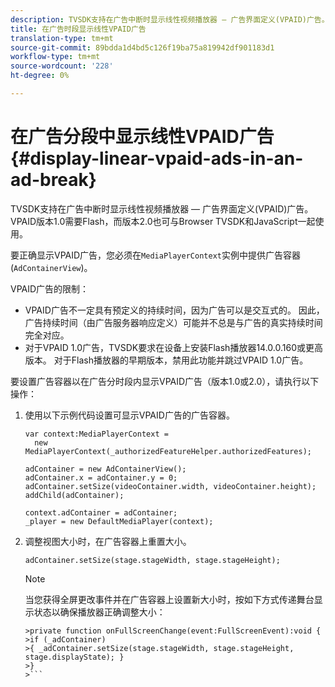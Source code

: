 ```yaml
---
description: TVSDK支持在广告中断时显示线性视频播放器 — 广告界面定义(VPAID)广告。 VPAID版本1.0需要Flash，而版本2.0也可与Browser TVSDK和JavaScript一起使用。
title: 在广告时段显示线性VPAID广告
translation-type: tm+mt
source-git-commit: 89bdda1d4bd5c126f19ba75a819942df901183d1
workflow-type: tm+mt
source-wordcount: '228'
ht-degree: 0%

---
```



# 在广告分段中显示线性VPAID广告{#display-linear-vpaid-ads-in-an-ad-break}

TVSDK支持在广告中断时显示线性视频播放器 — 广告界面定义(VPAID)广告。 VPAID版本1.0需要Flash，而版本2.0也可与Browser TVSDK和JavaScript一起使用。

要正确显示VPAID广告，您必须在`MediaPlayerContext`实例中提供广告容器(`AdContainerView`)。

VPAID广告的限制：

* VPAID广告不一定具有预定义的持续时间，因为广告可以是交互式的。 因此，广告持续时间（由广告服务器响应定义）可能并不总是与广告的真实持续时间完全对应。
* 对于VPAID 1.0广告，TVSDK要求在设备上安装Flash播放器14.0.0.160或更高版本。 对于Flash播放器的早期版本，禁用此功能并跳过VPAID 1.0广告。

要设置广告容器以在广告分时段内显示VPAID广告（版本1.0或2.0），请执行以下操作：

1. 使用以下示例代码设置可显示VPAID广告的广告容器。

   ```
   var context:MediaPlayerContext =  
     new MediaPlayerContext(_authorizedFeatureHelper.authorizedFeatures); 
   
   adContainer = new AdContainerView(); 
   adContainer.x = adContainer.y = 0; 
   adContainer.setSize(videoContainer.width, videoContainer.height); 
   addChild(adContainer); 
   
   context.adContainer = adContainer; 
   _player = new DefaultMediaPlayer(context);
   ```

1. 调整视图大小时，在广告容器上重置大小。

   ```
   adContainer.setSize(stage.stageWidth, stage.stageHeight);
   ```

   >[!NOTE]
   >
   >当您获得全屏更改事件并在广告容器上设置新大小时，按如下方式传递舞台显示状态以确保播放器正确调整大小：
   >
   >
   ```
   >private function onFullScreenChange(event:FullScreenEvent):void { 
   >if (_adContainer) 
   >{ _adContainer.setSize(stage.stageWidth, stage.stageHeight, stage.displayState); } 
   >}
   >```

